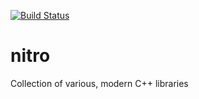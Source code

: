 [![Build Status](https://travis-ci.com/bmario/nitro.svg?token=SSZ4hmKonbZbfzjmjjEk&branch=master)](https://travis-ci.com/bmario/nitro)

# nitro
Collection of various, modern C++ libraries
